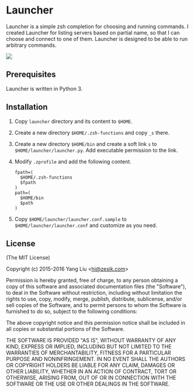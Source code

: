 # Launcher

Launcher is a simple zsh completion for choosing and running commands.
I created Launcher for listing servers based on partial name,
so that I can choose and connect to one of them.
Launcher is designed to be able to run arbitrary commands.

![](http://i.imgur.com/23veptt.gif)

## Prerequisites

Launcher is written in Python 3.

## Installation

1. Copy `launcher` directory and its content to `$HOME`.

2. Create a new directory `$HOME/.zsh-functions` and copy `_s` there.

3. Create a new directory `$HOME/bin` and create a soft link `s` to `$HOME/launcher/launcher.py`.
  Add executable permission to the link.

4. Modify `.zprofile` and add the following content.
    ```
    fpath=(
      $HOME/.zsh-functions
      $fpath
    )
    path=(
      $HOME/bin
      $path
    )
    ```

5. Copy `$HOME/launcher/launcher.conf.sample` to `$HOME/launcher/launcher.conf` and customize as you need.

## License

(The MIT License)

Copyright (c) 2015-2016 Yang Liu &lt;hi@zesik.com&gt;

Permission is hereby granted, free of charge, to any person obtaining a copy of this software and associated documentation files (the "Software"), to deal in the Software without restriction, including without limitation the rights to use, copy, modify, merge, publish, distribute, sublicense, and/or sell copies of the Software, and to permit persons to whom the Software is furnished to do so, subject to the following conditions:

The above copyright notice and this permission notice shall be included in all copies or substantial portions of the Software.

THE SOFTWARE IS PROVIDED "AS IS", WITHOUT WARRANTY OF ANY KIND, EXPRESS OR IMPLIED, INCLUDING BUT NOT LIMITED TO THE WARRANTIES OF MERCHANTABILITY, FITNESS FOR A PARTICULAR PURPOSE AND NONINFRINGEMENT. IN NO EVENT SHALL THE AUTHORS OR COPYRIGHT HOLDERS BE LIABLE FOR ANY CLAIM, DAMAGES OR OTHER LIABILITY, WHETHER IN AN ACTION OF CONTRACT, TORT OR OTHERWISE, ARISING FROM, OUT OF OR IN CONNECTION WITH THE SOFTWARE OR THE USE OR OTHER DEALINGS IN THE SOFTWARE.
